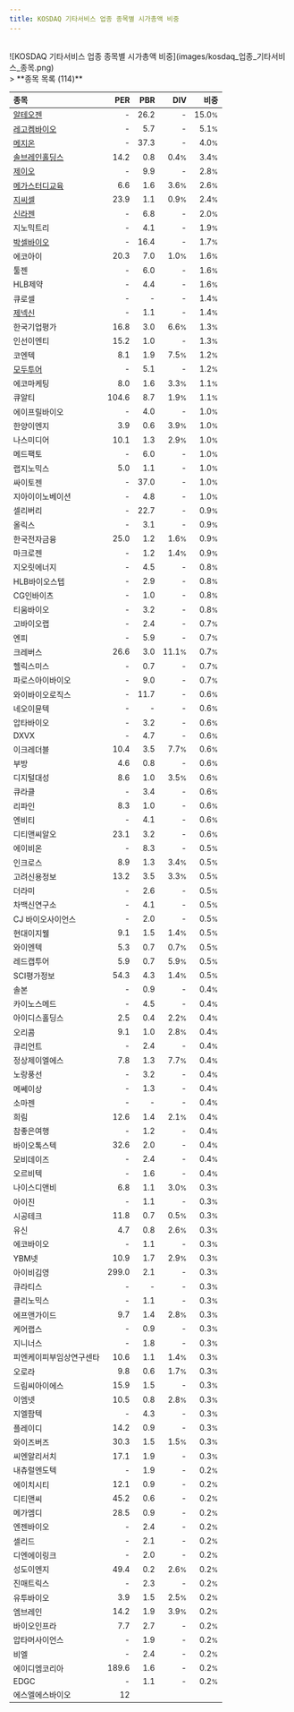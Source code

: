 ```yaml
---
title: KOSDAQ 기타서비스 업종 종목별 시가총액 비중
---
```

<br>
![KOSDAQ 기타서비스 업종 종목별 시가총액 비중](images/kosdaq_업종_기타서비스_종목.png)
<br>
> **종목 목록 (114)**<a id="list"></a>

| **종목** | **PER** | **PBR** | **DIV** | **비중** |
| :------- | ------: | ------: | ------: | -------: |
| [알테오젠](/196170/) | - | 26.2 | - | 15.0<small>%</small> |
| [레고켐바이오](/141080/) | - | 5.7 | - | 5.1<small>%</small> |
| [메지온](/140410/) | - | 37.3 | - | 4.0<small>%</small> |
| [솔브레인홀딩스](/036830/) | 14.2 | 0.8 | 0.4<small>%</small> | 3.4<small>%</small> |
| [제이오](/418550/) | - | 9.9 | - | 2.8<small>%</small> |
| [메가스터디교육](/215200/) | 6.6 | 1.6 | 3.6<small>%</small> | 2.6<small>%</small> |
| [지씨셀](/144510/) | 23.9 | 1.1 | 0.9<small>%</small> | 2.4<small>%</small> |
| [신라젠](/215600/) | - | 6.8 | - | 2.0<small>%</small> |
| 지노믹트리 | - | 4.1 | - | 1.9<small>%</small> |
| [박셀바이오](/323990/) | - | 16.4 | - | 1.7<small>%</small> |
| 에코아이 | 20.3 | 7.0 | 1.0<small>%</small> | 1.6<small>%</small> |
| 툴젠 | - | 6.0 | - | 1.6<small>%</small> |
| HLB제약 | - | 4.4 | - | 1.6<small>%</small> |
| 큐로셀 | - | - | - | 1.4<small>%</small> |
| [제넥신](/095700/) | - | 1.1 | - | 1.4<small>%</small> |
| 한국기업평가 | 16.8 | 3.0 | 6.6<small>%</small> | 1.3<small>%</small> |
| 인선이엔티 | 15.2 | 1.0 | - | 1.3<small>%</small> |
| 코엔텍 | 8.1 | 1.9 | 7.5<small>%</small> | 1.2<small>%</small> |
| [모두투어](/080160/) | - | 5.1 | - | 1.2<small>%</small> |
| 에코마케팅 | 8.0 | 1.6 | 3.3<small>%</small> | 1.1<small>%</small> |
| 큐알티 | 104.6 | 8.7 | 1.9<small>%</small> | 1.1<small>%</small> |
| 에이프릴바이오 | - | 4.0 | - | 1.0<small>%</small> |
| 한양이엔지 | 3.9 | 0.6 | 3.9<small>%</small> | 1.0<small>%</small> |
| 나스미디어 | 10.1 | 1.3 | 2.9<small>%</small> | 1.0<small>%</small> |
| 메드팩토 | - | 6.0 | - | 1.0<small>%</small> |
| 랩지노믹스 | 5.0 | 1.1 | - | 1.0<small>%</small> |
| 싸이토젠 | - | 37.0 | - | 1.0<small>%</small> |
| 지아이이노베이션 | - | 4.8 | - | 1.0<small>%</small> |
| 셀리버리 | - | 22.7 | - | 0.9<small>%</small> |
| 올릭스 | - | 3.1 | - | 0.9<small>%</small> |
| 한국전자금융 | 25.0 | 1.2 | 1.6<small>%</small> | 0.9<small>%</small> |
| 마크로젠 | - | 1.2 | 1.4<small>%</small> | 0.9<small>%</small> |
| 지오릿에너지 | - | 4.5 | - | 0.8<small>%</small> |
| HLB바이오스텝 | - | 2.9 | - | 0.8<small>%</small> |
| CG인바이츠 | - | 1.0 | - | 0.8<small>%</small> |
| 티움바이오 | - | 3.2 | - | 0.8<small>%</small> |
| 고바이오랩 | - | 2.4 | - | 0.7<small>%</small> |
| 엔피 | - | 5.9 | - | 0.7<small>%</small> |
| 크레버스 | 26.6 | 3.0 | 11.1<small>%</small> | 0.7<small>%</small> |
| 헬릭스미스 | - | 0.7 | - | 0.7<small>%</small> |
| 파로스아이바이오 | - | 9.0 | - | 0.7<small>%</small> |
| 와이바이오로직스 | - | 11.7 | - | 0.6<small>%</small> |
| 네오이뮨텍 | - | - | - | 0.6<small>%</small> |
| 압타바이오 | - | 3.2 | - | 0.6<small>%</small> |
| DXVX | - | 4.7 | - | 0.6<small>%</small> |
| 이크레더블 | 10.4 | 3.5 | 7.7<small>%</small> | 0.6<small>%</small> |
| 부방 | 4.6 | 0.8 | - | 0.6<small>%</small> |
| 디지털대성 | 8.6 | 1.0 | 3.5<small>%</small> | 0.6<small>%</small> |
| 큐라클 | - | 3.4 | - | 0.6<small>%</small> |
| 리파인 | 8.3 | 1.0 | - | 0.6<small>%</small> |
| 엔비티 | - | 4.1 | - | 0.6<small>%</small> |
| 디티앤씨알오 | 23.1 | 3.2 | - | 0.6<small>%</small> |
| 에이비온 | - | 8.3 | - | 0.5<small>%</small> |
| 인크로스 | 8.9 | 1.3 | 3.4<small>%</small> | 0.5<small>%</small> |
| 고려신용정보 | 13.2 | 3.5 | 3.3<small>%</small> | 0.5<small>%</small> |
| 더라미 | - | 2.6 | - | 0.5<small>%</small> |
| 차백신연구소 | - | 4.1 | - | 0.5<small>%</small> |
| CJ 바이오사이언스 | - | 2.0 | - | 0.5<small>%</small> |
| 현대이지웰 | 9.1 | 1.5 | 1.4<small>%</small> | 0.5<small>%</small> |
| 와이엔텍 | 5.3 | 0.7 | 0.7<small>%</small> | 0.5<small>%</small> |
| 레드캡투어 | 5.9 | 0.7 | 5.9<small>%</small> | 0.5<small>%</small> |
| SCI평가정보 | 54.3 | 4.3 | 1.4<small>%</small> | 0.5<small>%</small> |
| 솔본 | - | 0.9 | - | 0.4<small>%</small> |
| 카이노스메드 | - | 4.5 | - | 0.4<small>%</small> |
| 아이디스홀딩스 | 2.5 | 0.4 | 2.2<small>%</small> | 0.4<small>%</small> |
| 오리콤 | 9.1 | 1.0 | 2.8<small>%</small> | 0.4<small>%</small> |
| 큐리언트 | - | 2.4 | - | 0.4<small>%</small> |
| 정상제이엘에스 | 7.8 | 1.3 | 7.7<small>%</small> | 0.4<small>%</small> |
| 노랑풍선 | - | 3.2 | - | 0.4<small>%</small> |
| 메쎄이상 | - | 1.3 | - | 0.4<small>%</small> |
| 소마젠 | - | - | - | 0.4<small>%</small> |
| 희림 | 12.6 | 1.4 | 2.1<small>%</small> | 0.4<small>%</small> |
| 참좋은여행 | - | 1.2 | - | 0.4<small>%</small> |
| 바이오톡스텍 | 32.6 | 2.0 | - | 0.4<small>%</small> |
| 모비데이즈 | - | 2.4 | - | 0.4<small>%</small> |
| 오르비텍 | - | 1.6 | - | 0.4<small>%</small> |
| 나이스디앤비 | 6.8 | 1.1 | 3.0<small>%</small> | 0.3<small>%</small> |
| 아이진 | - | 1.1 | - | 0.3<small>%</small> |
| 시공테크 | 11.8 | 0.7 | 0.5<small>%</small> | 0.3<small>%</small> |
| 유신 | 4.7 | 0.8 | 2.6<small>%</small> | 0.3<small>%</small> |
| 에코바이오 | - | 1.1 | - | 0.3<small>%</small> |
| YBM넷 | 10.9 | 1.7 | 2.9<small>%</small> | 0.3<small>%</small> |
| 아이비김영 | 299.0 | 2.1 | - | 0.3<small>%</small> |
| 큐라티스 | - | - | - | 0.3<small>%</small> |
| 클리노믹스 | - | 1.1 | - | 0.3<small>%</small> |
| 에프앤가이드 | 9.7 | 1.4 | 2.8<small>%</small> | 0.3<small>%</small> |
| 케어랩스 | - | 0.9 | - | 0.3<small>%</small> |
| 지니너스 | - | 1.8 | - | 0.3<small>%</small> |
| 피엔케이피부임상연구센타 | 10.6 | 1.1 | 1.4<small>%</small> | 0.3<small>%</small> |
| 오로라 | 9.8 | 0.6 | 1.7<small>%</small> | 0.3<small>%</small> |
| 드림씨아이에스 | 15.9 | 1.5 | - | 0.3<small>%</small> |
| 이엠넷 | 10.5 | 0.8 | 2.8<small>%</small> | 0.3<small>%</small> |
| 지엘팜텍 | - | 4.3 | - | 0.3<small>%</small> |
| 플레이디 | 14.2 | 0.9 | - | 0.3<small>%</small> |
| 와이즈버즈 | 30.3 | 1.5 | 1.5<small>%</small> | 0.3<small>%</small> |
| 씨엔알리서치 | 17.1 | 1.9 | - | 0.3<small>%</small> |
| 내츄럴엔도텍 | - | 1.9 | - | 0.2<small>%</small> |
| 에이치시티 | 12.1 | 0.9 | - | 0.2<small>%</small> |
| 디티앤씨 | 45.2 | 0.6 | - | 0.2<small>%</small> |
| 메가엠디 | 28.5 | 0.9 | - | 0.2<small>%</small> |
| 엔젠바이오 | - | 2.4 | - | 0.2<small>%</small> |
| 셀리드 | - | 2.1 | - | 0.2<small>%</small> |
| 디엔에이링크 | - | 2.0 | - | 0.2<small>%</small> |
| 성도이엔지 | 49.4 | 0.2 | 2.6<small>%</small> | 0.2<small>%</small> |
| 진매트릭스 | - | 2.3 | - | 0.2<small>%</small> |
| 유투바이오 | 3.9 | 1.5 | 2.5<small>%</small> | 0.2<small>%</small> |
| 엠브레인 | 14.2 | 1.9 | 3.9<small>%</small> | 0.2<small>%</small> |
| 바이오인프라 | 7.7 | 2.7 | - | 0.2<small>%</small> |
| 압타머사이언스 | - | 1.9 | - | 0.2<small>%</small> |
| 비엘 | - | 2.4 | - | 0.2<small>%</small> |
| 에이디엠코리아 | 189.6 | 1.6 | - | 0.2<small>%</small> |
| EDGC | - | 1.1 | - | 0.2<small>%</small> |
| 에스엘에스바이오 | 12